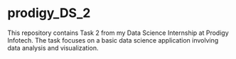 # prodigy_DS_2
This repository contains Task 2 from my Data Science Internship at Prodigy Infotech. The task focuses on a basic data science application involving data analysis and visualization.

